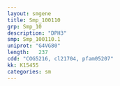 ```yaml
---
layout: smgene
title: Smp_100110
grp: Smp_10
description: "DPH3"
smp: Smp_100110.1
uniprot: "G4VG80"
length:   237
cdd: "COG5216, cl21704, pfam05207"
kk: K15455
categories: sm
---
```

